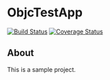 # ObjcTestApp

[![Build Status](https://travis-ci.org/neogym/ObjcTestApp.svg?branch=master)](https://travis-ci.org/neogym/ObjcTestApp)
[![Coverage Status](https://coveralls.io/repos/neogym/ObjcTestApp/badge.svg?branch=master)](https://coveralls.io/r/neogym/ObjcTestApp?branch=master)

## About

This is a sample project.

